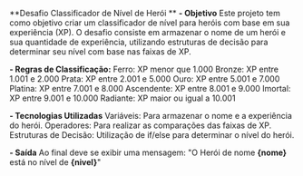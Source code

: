 **Desafio Classificador de Nível de Herói
**
**- Objetivo**
Este projeto tem como objetivo criar um classificador de nível para heróis com base em sua experiência (XP). O desafio consiste em armazenar o nome de um herói e sua quantidade de experiência, utilizando estruturas de decisão para determinar seu nível com base nas faixas de XP.

**- Regras de Classificação:**
Ferro: XP menor que 1.000
Bronze: XP entre 1.001 e 2.000
Prata: XP entre 2.001 e 5.000
Ouro: XP entre 5.001 e 7.000
Platina: XP entre 7.001 e 8.000
Ascendente: XP entre 8.001 e 9.000
Imortal: XP entre 9.001 e 10.000
Radiante: XP maior ou igual a 10.001

**- Tecnologias Utilizadas**
Variáveis: Para armazenar o nome e a experiência do herói.
Operadores: Para realizar as comparações das faixas de XP.
Estruturas de Decisão: Utilização de if/else para determinar o nível do herói.

**- Saída**
Ao final deve se exibir uma mensagem:
"O Herói de nome **{nome}** está no nível de **{nivel}**"
